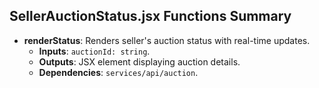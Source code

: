 ## SellerAuctionStatus.jsx Functions Summary
- **renderStatus**: Renders seller's auction status with real-time updates.
  - **Inputs**: `auctionId: string`.
  - **Outputs**: JSX element displaying auction details.
  - **Dependencies**: `services/api/auction`.
